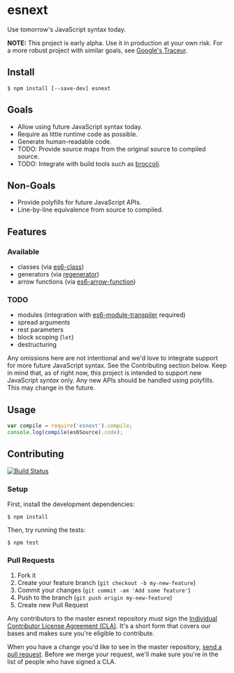 # esnext

Use tomorrow's JavaScript syntax today.

**NOTE:** This project is early alpha. Use it in production at your own risk.
For a more robust project with similar goals, see [Google's Traceur][traceur].

## Install

```
$ npm install [--save-dev] esnext
```

## Goals

* Allow using future JavaScript syntax today.
* Require as little runtime code as possible.
* Generate human-readable code.
* TODO: Provide source maps from the original source to compiled source.
* TODO: Integrate with build tools such as [broccoli][broccoli].

## Non-Goals

* Provide polyfills for future JavaScript APIs.
* Line-by-line equivalence from source to compiled.

## Features

### Available

* classes (via [es6-class][es6-class])
* generators (via [regenerator][regenerator])
* arrow functions (via [es6-arrow-function][es6-arrow-function])

### TODO

* modules (integration with [es6-module-transpiler][es6-module-transpiler] required)
* spread arguments
* rest parameters
* block scoping (`let`)
* destructuring

Any omissions here are not intentional and we'd love to integrate support for
more future JavaScript syntax. See the Contributing section below. Keep in mind
that, as of right now, this project is intended to support new JavaScript
*syntax* only. Any new APIs should be handled using polyfills. This may change
in the future.

## Usage

```js
var compile = require('esnext').compile;
console.log(compile(es6Source).code);
```

## Contributing

[![Build Status](https://travis-ci.org/square/esnext.png?branch=master)](https://travis-ci.org/square/esnext)

### Setup

First, install the development dependencies:

```
$ npm install
```

Then, try running the tests:

```
$ npm test
```

### Pull Requests

1. Fork it
2. Create your feature branch (`git checkout -b my-new-feature`)
3. Commit your changes (`git commit -am 'Add some feature'`)
4. Push to the branch (`git push origin my-new-feature`)
5. Create new Pull Request

Any contributors to the master esnext repository must sign the [Individual
Contributor License Agreement (CLA)][cla].  It's a short form that covers our
bases and makes sure you're eligible to contribute.

[cla]: https://spreadsheets.google.com/spreadsheet/viewform?formkey=dDViT2xzUHAwRkI3X3k5Z0lQM091OGc6MQ&ndplr=1

When you have a change you'd like to see in the master repository, [send a pull
request](https://github.com/square/esnext/pulls). Before we merge your
request, we'll make sure you're in the list of people who have signed a CLA.

[broccoli]: https://github.com/joliss/broccoli
[es6-arrow-function]: https://github.com/square/es6-arrow-function
[es6-class]: https://github.com/square/es6-class
[es6-module-transpiler]: https://github.com/square/es6-module-transpiler
[regenerator]: http://facebook.github.io/regenerator/
[traceur]: https://github.com/google/traceur-compiler
